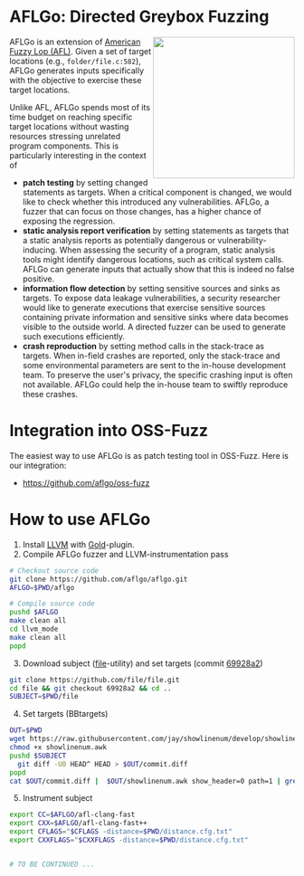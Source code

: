# AFLGo: Directed Greybox Fuzzing
<a href="https://comp.nus.edu.sg/~mboehme/paper/CCS17.pdf" target="_blank"><img src="https://comp.nus.edu.sg/~mboehme/paper/CCS17.png" align="right" width="250"></a>
AFLGo is an extension of <a href="https://lcamtuf.coredump.cx/afl/" target="_blank">American Fuzzy Lop (AFL)</a>.
Given a set of target locations (e.g., `folder/file.c:582`), AFLGo generates inputs specifically with the objective to exercise these target locations.

Unlike AFL, AFLGo spends most of its time budget on reaching specific target locations without wasting resources stressing unrelated program components. This is particularly interesting in the context of
* **patch testing** by setting changed statements as targets. When a critical component is changed, we would like to check whether this introduced any vulnerabilities. AFLGo, a fuzzer that can focus on those changes, has a higher chance of exposing the regression.
* **static analysis report verification** by setting statements as targets that a static analysis reports as potentially dangerous or vulnerability-inducing. When assessing the security of a program, static analysis tools might identify dangerous locations, such as critical system calls. AFLGo can generate inputs that actually show that this is indeed no false positive.
* **information flow detection** by setting sensitive sources and sinks as targets. To expose data leakage vulnerabilities, a security researcher would like to generate executions that exercise sensitive sources containing private information and sensitive sinks where data becomes visible to the outside world. A directed fuzzer can be used to generate such executions efficiently.
* **crash reproduction**  by setting method calls in the stack-trace as targets. When in-field crashes are reported, only the stack-trace and some environmental parameters are sent to the in-house development team. To preserve the user's privacy, the specific crashing input is often not available. AFLGo could help the in-house team to swiftly reproduce these crashes.

# Integration into OSS-Fuzz
The easiest way to use AFLGo is as patch testing tool in OSS-Fuzz. Here is our integration:
* https://github.com/aflgo/oss-fuzz

# How to use AFLGo
1) Install <a href="https://llvm.org/docs/CMake.html" target="_blank">LLVM</a> with <a href="http://llvm.org/docs/GoldPlugin.html" target="_blank">Gold</a>-plugin.
2) Compile AFLGo fuzzer and LLVM-instrumentation pass
```bash
# Checkout source code
git clone https://github.com/aflgo/aflgo.git
AFLGO=$PWD/aflgo

# Compile source code
pushd $AFLGO
make clean all 
cd llvm_mode
make clean all
popd
```
3) Download subject (<a href="http://www.darwinsys.com/file/" target="_blank">file</a>-utility) and set targets (commit <a href="https://github.com/file/file/commit/69928a2" target="_blank">69928a2</a>)
```bash
git clone https://github.com/file/file.git
cd file && git checkout 69928a2 && cd ..
SUBJECT=$PWD/file
```
4) Set targets (BBtargets)
```bash
OUT=$PWD
wget https://raw.githubusercontent.com/jay/showlinenum/develop/showlinenum.awk
chmod +x showlinenum.awk
pushd $SUBJECT
  git diff -U0 HEAD^ HEAD > $OUT/commit.diff
popd
cat $OUT/commit.diff |  $OUT/showlinenum.awk show_header=0 path=1 | grep -e "\.[ch]:[0-9]*:+" -e "\.cpp:[0-9]*:+" -e "\.cc:[0-9]*:+" | cut -d+ -f1 | rev | cut -c2- | rev > $OUT/BBtargets.txt

```

5) Instrument subject
```bash
export CC=$AFLGO/afl-clang-fast
export CXX=$AFLGO/afl-clang-fast++
export CFLAGS="$CFLAGS -distance=$PWD/distance.cfg.txt"
export CXXFLAGS="$CXXFLAGS -distance=$PWD/distance.cfg.txt"


# TO BE CONTINUED ...
```
